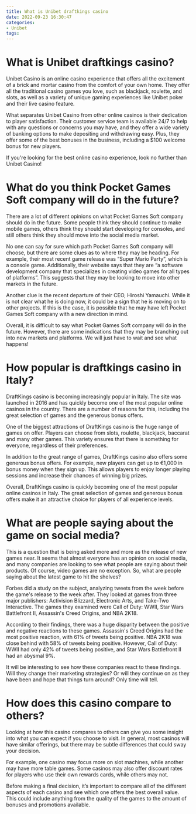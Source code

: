 ```yaml
---
title: What is Unibet draftkings casino
date: 2022-09-23 16:30:47
categories:
- Unibet
tags:
---
```



#  What is Unibet draftkings casino?

Unibet Casino is an online casino experience that offers all the excitement of a brick and mortar casino from the comfort of your own home. They offer all the traditional casino games you love, such as blackjack, roulette, and slots, as well as a variety of unique gaming experiences like Unibet poker and their live casino feature.

What separates Unibet Casino from other online casinos is their dedication to player satisfaction. Their customer service team is available 24/7 to help with any questions or concerns you may have, and they offer a wide variety of banking options to make depositing and withdrawing easy. Plus, they offer some of the best bonuses in the business, including a $100 welcome bonus for new players.

If you're looking for the best online casino experience, look no further than Unibet Casino!

#  What do you think Pocket Games Soft company will do in the future?

There are a lot of different opinions on what Pocket Games Soft company should do in the future. Some people think they should continue to make mobile games, others think they should start developing for consoles, and still others think they should move into the social media market.

No one can say for sure which path Pocket Games Soft company will choose, but there are some clues as to where they may be heading. For example, their most recent game release was “Super Mario Party”, which is a console game. Additionally, their website says that they are “a software development company that specializes in creating video games for all types of platforms”. This suggests that they may be looking to move into other markets in the future.

Another clue is the recent departure of their CEO, Hiroshi Yamauchi. While it is not clear what he is doing now, it could be a sign that he is moving on to other projects. If this is the case, it is possible that he may have left Pocket Games Soft company with a new direction in mind.

Overall, it is difficult to say what Pocket Games Soft company will do in the future. However, there are some indications that they may be branching out into new markets and platforms. We will just have to wait and see what happens!

#  How popular is draftkings casino in Italy?

DraftKings casino is becoming increasingly popular in Italy. The site was launched in 2016 and has quickly become one of the most popular online casinos in the country. There are a number of reasons for this, including the great selection of games and the generous bonus offers.

One of the biggest attractions of DraftKings casino is the huge range of games on offer. Players can choose from slots, roulette, blackjack, baccarat and many other games. This variety ensures that there is something for everyone, regardless of their preferences.

In addition to the great range of games, DraftKings casino also offers some generous bonus offers. For example, new players can get up to €1,000 in bonus money when they sign up. This allows players to enjoy longer playing sessions and increase their chances of winning big prizes.

Overall, DraftKings casino is quickly becoming one of the most popular online casinos in Italy. The great selection of games and generous bonus offers make it an attractive choice for players of all experience levels.

#  What are people saying about the game on social media?

This is a question that is being asked more and more as the release of new games near. It seems that almost everyone has an opinion on social media, and many companies are looking to see what people are saying about their products. Of course, video games are no exception. So, what are people saying about the latest game to hit the shelves?

Forbes did a study on the subject, analyzing tweets from the week before the game's release to the week after. They looked at games from three major publishers: Activision Blizzard, Electronic Arts, and Take-Two Interactive. The games they examined were Call of Duty: WWII, Star Wars Battlefront II, Assassin's Creed Origins, and NBA 2K18.

According to their findings, there was a huge disparity between the positive and negative reactions to these games. Assassin's Creed Origins had the most positive reaction, with 61% of tweets being positive. NBA 2K18 was close behind with 58% of tweets being positive. However, Call of Duty: WWII had only 42% of tweets being positive, and Star Wars Battlefront II had an abysmal 9%.

It will be interesting to see how these companies react to these findings. Will they change their marketing strategies? Or will they continue on as they have been and hope that things turn around? Only time will tell.

#  How does this casino compare to others?

Looking at how this casino compares to others can give you some insight into what you can expect if you choose to visit. In general, most casinos will have similar offerings, but there may be subtle differences that could sway your decision.

For example, one casino may focus more on slot machines, while another may have more table games. Some casinos may also offer discount rates for players who use their own rewards cards, while others may not.

Before making a final decision, it’s important to compare all of the different aspects of each casino and see which one offers the best overall value. This could include anything from the quality of the games to the amount of bonuses and promotions available.
